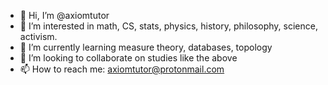 - 👋 Hi, I’m @axiomtutor
- 👀 I’m interested in math, CS, stats, physics, history, philosophy, science, activism.
- 🌱 I’m currently learning measure theory, databases, topology
- 💞️ I’m looking to collaborate on studies like the above
- 📫 How to reach me: axiomtutor@protonmail.com

<!---
axiomtutor/axiomtutor is a ✨ special ✨ repository because its `README.md` (this file) appears on your GitHub profile.
You can click the Preview link to take a look at your changes.
--->
